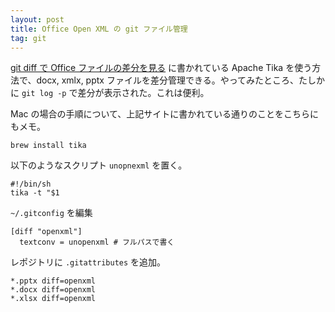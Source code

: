 ```yaml
---
layout: post
title: Office Open XML の git ファイル管理
tag: git
---
```

[git diff で Office ファイルの差分を見る](http://qiita.com/shuhei/items/6a18d968051378d7ac1a) に書かれている Apache Tika を使う方法で、docx, xmlx, pptx ファイルを差分管理できる。やってみたところ、たしかに ```git log -p``` で差分が表示された。これは便利。

Mac の場合の手順について、上記サイトに書かれている通りのことをこちらにもメモ。

~~~~
brew install tika
~~~~

以下のようなスクリプト `unopnexml` を置く。

~~~~
#!/bin/sh
tika -t "$1
~~~~

```~/.gitconfig``` を編集

~~~~
[diff "openxml"]
  textconv = unopenxml # フルパスで書く
~~~~

レポジトリに ```.gitattributes``` を追加。

~~~~
*.pptx diff=openxml
*.docx diff=openxml
*.xlsx diff=openxml
~~~~

